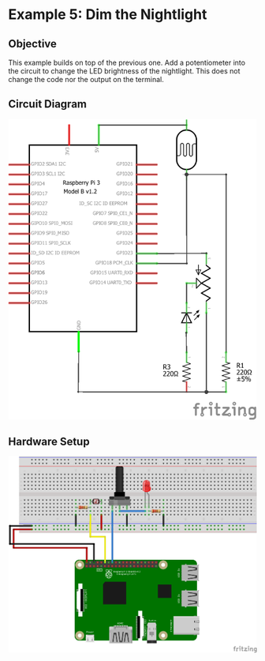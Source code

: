 # Example 5: Dim the Nightlight

## Objective

This example builds on top of the previous one. Add a potentiometer into the circuit to change the LED brightness of the nightlight. This does not change the code nor the output on the terminal.

## Circuit Diagram

![Image of circuit diagram](schem.png)

## Hardware Setup

![Image of hardware setup](bb.png)
